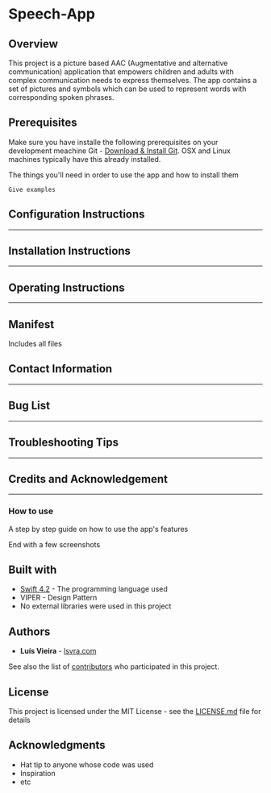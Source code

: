 # Speech-App



## Overview

This project is a picture based AAC (Augmentative and alternative communication) application that empowers children and adults with complex communication needs to express themselves. The app contains a set of pictures and symbols which can be used to represent words with corresponding spoken phrases.

## Prerequisites

Make sure you have installe the following prerequisites on your development meachine Git - [Download & Install Git](/https://git-scm.com/downloads). OSX and Linux machines typically have this already installed.

The things you'll need in order to use the app and how to install them

```
Give examples
```
## Configuration Instructions


---------

## Installation Instructions


------------

## Operating Instructions



---------------
## Manifest

Includes all files



## Contact Information




--------------

## Bug List





----------------

## Troubleshooting Tips




--------------------

## Credits and Acknowledgement






-----------

### How to use

A step by step guide on how to use the app's features

End with a few screenshots

## Built with

* [Swift 4.2](https://developer.apple.com/swift/) - The programming language used
* VIPER - Design Pattern
* No external libraries were used in this project

## Authors

* **Luís Vieira** - [lsvra.com](https://lsvra.com)

See also the list of [contributors](https://github.com/your/project/contributors) who participated in this project.

## License

This project is licensed under the MIT License - see the [LICENSE.md](LICENSE.md) file for details

## Acknowledgments

* Hat tip to anyone whose code was used
* Inspiration
* etc
